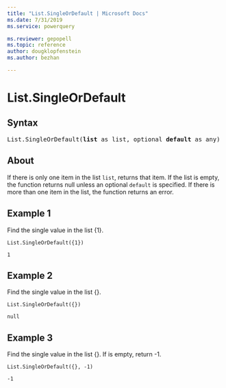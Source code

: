 ```yaml
---
title: "List.SingleOrDefault | Microsoft Docs"
ms.date: 7/31/2019
ms.service: powerquery

ms.reviewer: gepopell
ms.topic: reference
author: dougklopfenstein
ms.author: bezhan

---
```

# List.SingleOrDefault

## Syntax

<pre>
List.SingleOrDefault(<b>list</b> as list, optional <b>default</b> as any) as any 
</pre>
  
## About  
If there is only one item in the list `list`, returns that item. If the list is empty, the function returns null unless an optional `default` is specified. If there is more than one item in the list, the function returns an error.

## Example 1
Find the single value in the list {1}.

```powerquery-m
List.SingleOrDefault({1})
```

`1`

## Example 2
Find the single value in the list {}.

```powerquery-m
List.SingleOrDefault({})
```

`null`

## Example 3
Find the single value in the list {}. If is empty, return -1.

```powerquery-m
List.SingleOrDefault({}, -1)
```

`-1`
